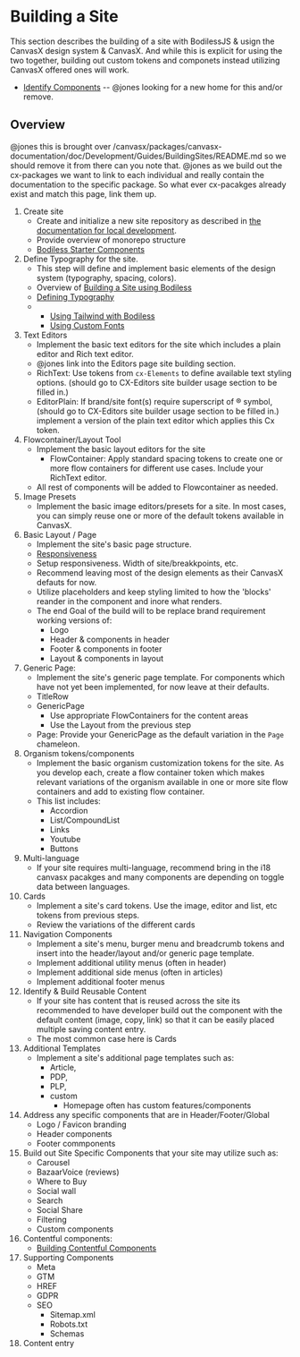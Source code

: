 # Building a Site

This section describes the building of a site with BodilessJS & usign the CanvasX design system & CanvasX. And while this is explicit for using the two together, building out custom tokens and componets instead utilizing CanvasX offered ones will work. 

  * [Identify Components](./IdentifyingComponentsGuide)  -- @jones looking for a new home for this and/or remove.

## Overview

@jones this is brought over /canvasx/packages/canvasx-documentation/doc/Development/Guides/BuildingSites/README.md so we should remove it from there can you note that.
@jones as we build out the cx-packages we want to link to each individual and really contain the documentation to the specific package.  So what ever cx-pacakges already exist and match this page, link them up.

1. Create site
    - Create and initialize a new site repository as described in [the documentation for local development](../../../About/GettingStarted/ResourcesShared/LocalDevelopment.md).
    - Provide overview of monorepo structure
    * [Bodiless Starter Components](./ComponentsStarterKit)
1. Define Typography for the site.
    - This step will define and implement basic elements of the design system (typography, spacing, colors).
    - Overview of [Building a Site using Bodiless](./TypographySetup/BuildingOverview)
    - [Defining Typography](./TypographySetup/Typography)
    - * [Using Tailwind with Bodiless](./TypographySetup/TailwindGuide)
      * [Using Custom Fonts](./TypographySetup/Fonts)
1. Text Editors
   - Implement the basic text editors for the site which includes a plain editor and Rich text editor.
   - @jones link into the Editors page site building section.
   - RichText: Use tokens from `cx-Elements` to define available text styling options. (should go to CX-Editors site builder usage section to be filled in.)
   - EditorPlain: If brand/site font(s) require superscript of ® symbol, (should go to CX-Editors site builder usage section to be filled in.)
  implement a version of the plain text editor which applies this Cx token.
1. Flowcontainer/Layout Tool
   - Implement the basic layout editors for the site
     - FlowContainer: Apply standard spacing tokens to create one or more flow
      containers for different use cases. Include your RichText editor.
   - All rest of components will be added to Flowcontainer as needed.
1. Image Presets
   - Implement the basic image editors/presets for a site.  In most cases, you
     can simply reuse one or more of the default tokens available in CanvasX.
1. Basic Layout / Page
   - Implement the site's basic page structure.
   - [Responsiveness](./Responsiveness)
   - Setup responsiveness.  Width of site/breakkpoints, etc.
   - Recommend leaving most of the design elements as their CanvasX defauts for now.
   - Utilize placeholders and keep styling limited to how the 'blocks' reander in the component and inore what renders.
   - The end Goal of the build will to be replace brand requirement working versions of:
     - Logo
     - Header & components in header
     - Footer & components in footer
     - Layout & components in layout
1. Generic Page:
   - Implement the site's generic page template. For components which have not yet been implemented, for now leave at their defaults.
   - TitleRow
   - GenericPage
     - Use appropriate FlowContainers for the content areas
     - Use the Layout from the previous step
   - Page: Provide your GenericPage as the default variation in the `Page` chameleon.
1. Organism tokens/components
   - Implement the basic organism customization tokens for the site.  As you develop each, create a flow container token which makes relevant variations of the organism available in one or more site flow containers and add to existing flow container.
   - This list includes:
     - Accordion
     - List/CompoundList
     - Links
     - Youtube
     - Buttons
1. Multi-language
   - If your site requires multi-language, recommend bring in the i18 canvasx pacakges and many components are depending on toggle data between languages.
1. Cards
   - Implement a site's card tokens.  Use the image, editor and list, etc tokens from previous steps.
   - Review the variations of the different cards
1. Navigation Components
   - Implement a site's menu, burger menu and breadcrumb tokens and insert into the header/layout and/or generic page template.
   - Implement additional utility menus (often in header)
   - Implement additional side menus (often in articles)
   - Implement additional footer menus
1. Identify & Build Reusable Content
   - If your site has content that is reused across the site its recommended to have developer build out the component with the default content (image, copy, link) so that it can be easily placed multiple saving content entry.
   - The most common case here is Cards
1. Additional Templates
   - Implement a site's additional page templates such as:
     - Article,
     - PDP,
     - PLP,
     - custom
       - Homepage often has custom features/components
1. Address any specific components that are in Header/Footer/Global
   - Logo / Favicon branding
   - Header components
   - Footer commponents
1. Build out Site Specific Components that your site may utilize such as:
   - Carousel
   - BazaarVoice (reviews)
   - Where to Buy
   - Social wall
   - Search
   - Social Share
   - Filtering
   - Custom components
1. Contentful components:
   - [Building Contentful Components](./BuildingComponents/BuildingContentful)
1. Supporting Components
   - Meta
   - GTM
   - HREF
   - GDPR
   - SEO
     - Sitemap.xml
     - Robots.txt
     - Schemas
1. Content entry
